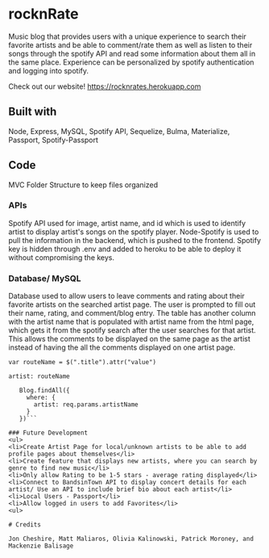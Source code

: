 # rocknRate

Music blog that provides users with a unique experience to search their favorite artists and be able to comment/rate them as well as listen to their songs through the spotify API and read some information about them all in the same place. Experience can be personalized by spotify authentication and logging into spotify.


Check out our website!
https://rocknrates.herokuapp.com


## Built with

Node, Express, MySQL, Spotify API, Sequelize, Bulma, Materialize, Passport, Spotify-Passport

## Code

MVC Folder Structure to keep files organized


### APIs

Spotify API used for image, artist name, and id which is used to identify artist to display artist's songs on the spotify player. Node-Spotify is used to pull the information in the backend, which is pushed to the frontend. 
Spotify key is hidden through .env and added to heroku to be able to deploy it without compromising the keys.

### Database/ MySQL

Database used to allow users to leave comments and rating about their favorite artists on the searched artist page.
The user is prompted to fill out their name, rating, and comment/blog entry. The table has another column with the artist name that is populated with artist name from the html page, which gets it from the spotify search after the user searches for that artist. This allows the comments to be displayed on the same page as the artist instead of having the all the comments displayed on one artist page.

	var routeName = $(".title").attr("value")

	artist: routeName

 ```app.get("/blog/:artistName", function(req, res) {
    Blog.findAll({
      where: {
        artist: req.params.artistName
      }
    })```

### Future Development
<ul>
<li>Create Artist Page for local/unknown artists to be able to add profile pages about themselves</li>
<li>Create feature that displays new artists, where you can search by genre to find new music</li>
<li>Only allow Rating to be 1-5 stars - average rating displayed</li>
<li>Connect to BandsinTown API to display concert details for each artist/ Use an API to include brief bio about each artist</li>
<li>Local Users - Passport</li>
<li>Allow logged in users to add Favorites</li>
<ul>

# Credits

Jon Cheshire, Matt Maliaros, Olivia Kalinowski, Patrick Moroney, and Mackenzie Balisage